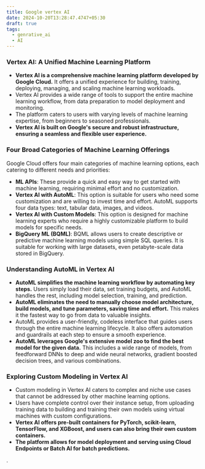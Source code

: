 ```yaml
---
title: Google vertex AI
date: 2024-10-20T13:28:47.4747+05:30
draft: true
tags:
  - genrative_ai
  - AI
---
```

### Vertex AI: A Unified Machine Learning Platform

- **Vertex AI is a comprehensive machine learning platform developed by Google Cloud.** It offers a unified experience for building, training, deploying, managing, and scaling machine learning workloads.
- Vertex AI provides a wide range of tools to support the entire machine learning workflow, from data preparation to model deployment and monitoring.
- The platform caters to users with varying levels of machine learning expertise, from beginners to seasoned professionals.
- **Vertex AI is built on Google's secure and robust infrastructure, ensuring a seamless and flexible user experience.**

### Four Broad Categories of Machine Learning Offerings

Google Cloud offers four main categories of machine learning options, each catering to different needs and priorities:

- **ML APIs**: These provide a quick and easy way to get started with machine learning, requiring minimal effort and no customization.
- **Vertex AI with AutoML**: This option is suitable for users who need some customization and are willing to invest time and effort. AutoML supports four data types: text, tabular data, images, and videos.
- **Vertex AI with Custom Models**: This option is designed for machine learning experts who require a highly customizable platform to build models for specific needs.
- **BigQuery ML (BQML)**: BQML allows users to create descriptive or predictive machine learning models using simple SQL queries. It is suitable for working with large datasets, even petabyte-scale data stored in BigQuery.

### Understanding AutoML in Vertex AI

- **AutoML simplifies the machine learning workflow by automating key steps.** Users simply load their data, set training budgets, and AutoML handles the rest, including model selection, training, and prediction.
- **AutoML eliminates the need to manually choose model architecture, build models, and tune parameters, saving time and effort.** This makes it the fastest way to go from data to valuable insights.
- AutoML provides a user-friendly, codeless interface that guides users through the entire machine learning lifecycle. It also offers automation and guardrails at each step to ensure a smooth experience.
- **AutoML leverages Google's extensive model zoo to find the best model for the given data.** This includes a wide range of models, from feedforward DNNs to deep and wide neural networks, gradient boosted decision trees, and various combinations.

### Exploring Custom Modeling in Vertex AI

- Custom modeling in Vertex AI caters to complex and niche use cases that cannot be addressed by other machine learning options.
- Users have complete control over their instance setup, from uploading training data to building and training their own models using virtual machines with custom configurations.
- **Vertex AI offers pre-built containers for PyTorch, scikit-learn, TensorFlow, and XGBoost, and users can also bring their own custom containers.**
- **The platform allows for model deployment and serving using Cloud Endpoints or Batch AI for batch predictions.**


.